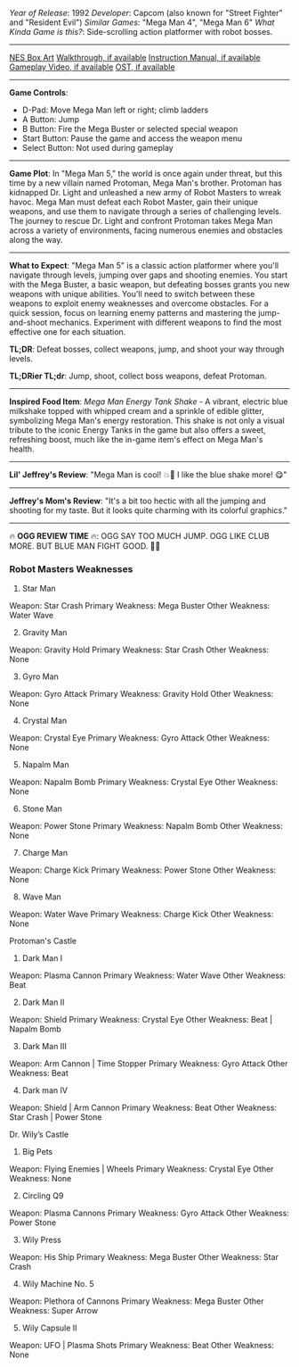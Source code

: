 *Year of Release*: 1992
*Developer*: Capcom (also known for "Street Fighter" and "Resident Evil")
*Similar Games*: "Mega Man 4", "Mega Man 6"
*What Kinda Game is this?*: Side-scrolling action platformer with robot bosses.

---
[NES Box Art](https://www.google.com/search?tbm=isch&q=NES+Box+Art+Mega+Man+5) 
[Walkthrough, if available](https://www.google.com/search?q=Walkthrough+NES+Mega+Man+5)
[Instruction Manual, if available](https://www.google.com/search?q=NES+Instruction+Manual+Mega+Man+5)
[Gameplay Video, if available](https://www.youtube.com/results?search_query=gameplay+NES+Mega+Man+5) 
[OST, if available](https://www.youtube.com/results?search_query=gameplay+NES+Mega+Man+5+OST)

- - -
**Game Controls**:
- D-Pad: Move Mega Man left or right; climb ladders
- A Button: Jump
- B Button: Fire the Mega Buster or selected special weapon
- Start Button: Pause the game and access the weapon menu
- Select Button: Not used during gameplay

- - -
**Game Plot**: In "Mega Man 5," the world is once again under threat, but this time by a new villain named Protoman, Mega Man's brother. Protoman has kidnapped Dr. Light and unleashed a new army of Robot Masters to wreak havoc. Mega Man must defeat each Robot Master, gain their unique weapons, and use them to navigate through a series of challenging levels. The journey to rescue Dr. Light and confront Protoman takes Mega Man across a variety of environments, facing numerous enemies and obstacles along the way.

- - -
**What to Expect**: "Mega Man 5" is a classic action platformer where you'll navigate through levels, jumping over gaps and shooting enemies. You start with the Mega Buster, a basic weapon, but defeating bosses grants you new weapons with unique abilities. You'll need to switch between these weapons to exploit enemy weaknesses and overcome obstacles. For a quick session, focus on learning enemy patterns and mastering the jump-and-shoot mechanics. Experiment with different weapons to find the most effective one for each situation.

**TL;DR**: Defeat bosses, collect weapons, jump, and shoot your way through levels.

**TL;DRier TL;dr**: Jump, shoot, collect boss weapons, defeat Protoman.

---
**Inspired Food Item**: *Mega Man Energy Tank Shake* - A vibrant, electric blue milkshake topped with whipped cream and a sprinkle of edible glitter, symbolizing Mega Man's energy restoration. This shake is not only a visual tribute to the iconic Energy Tanks in the game but also offers a sweet, refreshing boost, much like the in-game item's effect on Mega Man's health.

---
**Lil' Jeffrey's Review**: "Mega Man is cool! 💥🤖 I like the blue shake more! 😋"

---
**Jeffrey's Mom's Review**: "It's a bit too hectic with all the jumping and shooting for my taste. But it looks quite charming with its colorful graphics."

---
🔥 **OGG REVIEW TIME** 🔥: OGG SAY TOO MUCH JUMP. OGG LIKE CLUB MORE. BUT BLUE MAN FIGHT GOOD. 🤖💥

### Robot Masters Weaknesses

1. Star Man  

Weapon: Star Crash
Primary Weakness: Mega Buster
Other Weakness: Water Wave

2. Gravity Man  

Weapon: Gravity Hold
Primary Weakness: Star Crash
Other Weakness: None

3. Gyro Man  

Weapon: Gyro Attack
Primary Weakness: Gravity Hold
Other Weakness:  None

4. Crystal Man   

Weapon: Crystal Eye
Primary Weakness: Gyro Attack
Other Weakness: None

5. Napalm Man  

Weapon: Napalm Bomb
Primary Weakness: Crystal Eye
Other Weakness: None

6. Stone Man  

Weapon: Power Stone
Primary Weakness: Napalm Bomb
Other Weakness: None

7. Charge Man  

Weapon: Charge Kick
Primary Weakness: Power Stone
Other Weakness: None

8. Wave Man   

Weapon: Water Wave
Primary Weakness: Charge Kick 
Other Weakness: None

Protoman's Castle

1. Dark Man I   

Weapon: Plasma Cannon
Primary Weakness: Water Wave
Other Weakness: Beat

2. Dark Man II   

Weapon: Shield
Primary Weakness: Crystal Eye
Other Weakness: Beat | Napalm Bomb

3. Dark Man III  

Weapon: Arm Cannon | Time Stopper
Primary Weakness: Gyro Attack
Other Weakness:  Beat

4. Dark man IV   

Weapon: Shield | Arm Cannon
Primary Weakness: Beat
Other Weakness: Star Crash | Power Stone

Dr. Wily’s Castle

1. Big Pets  

Weapon: Flying Enemies | Wheels
Primary Weakness: Crystal Eye
Other Weakness: None

2. Circling Q9  

Weapon: Plasma Cannons
Primary Weakness: Gyro Attack
Other Weakness: Power Stone

3. Wily Press   

Weapon: His Ship
Primary Weakness: Mega Buster
Other Weakness: Star Crash

4. Wily Machine No. 5   

Weapon: Plethora of Cannons
Primary Weakness: Mega Buster
Other Weakness: Super Arrow

5. Wily Capsule II   

Weapon: UFO | Plasma Shots
Primary Weakness: Beat
Other Weakness: None

